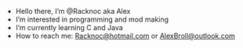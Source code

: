 - Hello there, I’m @Racknoc aka Alex
- I’m interested in programming and mod making
- I’m currently learning C and Java
- How to reach me: Racknoc@hotmail.com or AlexBroll@outlook.com
